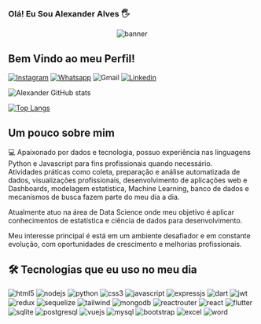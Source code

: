 ### Olá! Eu Sou Alexander Alves 🖐️

<div align="center">
  <img align="center" alt="banner" src="https://user-images.githubusercontent.com/62291803/193156795-2d108733-82a0-4859-9692-828f2ae8d230.png" />
</div> 

## Bem Vindo ao meu Perfil! 
[![Instagram](https://img.shields.io/badge/Instagram-E4405F?style=for-the-badge&logo=instagram&logoColor=white)](https://instagram.com/datascience.dev)
[![Whatsapp](https://img.shields.io/badge/WhatsApp-5522981351510?style=for-the-badge&logo=whatsapp&logoColor=white)](https://wa.me/5522981351510)
![Gmail](https://img.shields.io/badge/Gmail-D14836?style=for-the-badge&logo=fulldevstacks@gmail&logoColor=white)
[![Linkedin](https://img.shields.io/badge/LinkedIn-0077B5?style=for-the-badge&logo=linkedin&logoColor=white)](https://linkedin.com/in/aeca)


![Alexander GitHub stats](https://github-readme-stats.vercel.app/api?username=AlexanderAlves77&show_icons=true&theme=dracula)

[![Top Langs](https://github-readme-stats.vercel.app/api/top-langs/?username=AlexanderAlves77&layout=compact)](https://github.com/AlexanderAlves77/github-readme-stats)
<br />

## Um pouco sobre mim 

💻 Apaixonado por dados e tecnologia, possuo experiência nas linguagens Python e Javascript para fins profissionais quando necessário. <br />
Atividades práticas como coleta, preparação e análise automatizada de dados, visualizações profissionais, desenvolvimento de aplicações web e Dashboards, modelagem estatística, Machine Learning, banco de dados e mecanismos de busca fazem parte do meu dia a dia.

Atualmente atuo na área de Data Science onde meu objetivo é aplicar conhecimentos de estatística e ciência de dados para desenvolvimento. <br />

Meu interesse principal é está em um ambiente desafiador e em constante evolução, com oportunidades de crescimento e melhorias profissionais.
<br />

## 🛠 Tecnologias que eu uso no meu dia

<div style="display: inline-block">
  <img align="center" alt="html5" src="https://img.shields.io/badge/HTML5-E34F26?style=for-the-badge&logo=html5&logoColor=white" />
  <img align="center" alt="nodejs" src="https://img.shields.io/badge/Node.js-43853D?style=for-the-badge&logo=node.js&logoColor=white" />
  <img align="center" alt="python" src="https://img.shields.io/badge/Python-14354C?style=for-the-badge&logo=python&logoColor=white" />
  <img align="center" alt="css3" src="https://img.shields.io/badge/CSS3-1572B6?style=for-the-badge&logo=css3&logoColor=white" />
  <img align="center" alt="javascript" src="https://img.shields.io/badge/JavaScript-323330?style=for-the-badge&logo=javascript&logoColor=F7DF1E" />
  <img align="center" alt="expressjs" src="https://img.shields.io/badge/Express.js-404D59?style=for-the-badge" />
  <img align="center" alt="dart" src="https://img.shields.io/badge/Dart-0175C2?style=for-the-badge&logo=dart&logoColor=white" />
  <img align="center" alt="jwt" src="https://img.shields.io/badge/json%20web%20tokens-323330?style=for-the-badge&logo=json-web-tokens&logoColor=pink" />
</div><br />
<div style="display: inline-block">
  <img align="center" alt="redux" src="https://img.shields.io/badge/Redux-593D88?style=for-the-badge&logo=redux&logoColor=white" />    
  <img align="center" alt="sequelize" src="https://img.shields.io/badge/sequelize-323330?style=for-the-badge&logo=sequelize&logoColor=blue" />
  <img align="center" alt="tailwind" src="https://img.shields.io/badge/Tailwind_CSS-38B2AC?style=for-the-badge&logo=tailwind-css&logoColor=white" /> 
  <img align="center" alt="mongodb" src="https://img.shields.io/badge/MongoDB-4EA94B?style=for-the-badge&logo=mongodb&logoColor=white" />
  <img align="center" alt="reactrouter" src="https://img.shields.io/badge/React_Router-CA4245?style=for-the-badge&logo=react-router&logoColor=white" />
  <img align="center" alt="react" src="https://img.shields.io/badge/React-20232A?style=for-the-badge&logo=react&logoColor=61DAFB" />  
  <img align="center" alt="flutter" src="https://img.shields.io/badge/Flutter-02569B?style=for-the-badge&logo=flutter&logoColor=white" />
<div style="display: inline-block">
</div><br />
  <img align="center" alt="sqlite" src="https://img.shields.io/badge/SQLite-07405E?style=for-the-badge&logo=sqlite&logoColor=white" />
  <img align="center" alt="postgresql" src="https://img.shields.io/badge/PostgreSQL-316192?style=for-the-badge&logo=postgresql&logoColor=white" />
  <img align="center" alt="vuejs" src="https://img.shields.io/badge/Vue.js-35495E?style=for-the-badge&logo=vue.js&logoColor=4FC08D" /> 
  <img align="center" alt="mysql" src="https://img.shields.io/badge/MySQL-00000F?style=for-the-badge&logo=mysql&logoColor=white" />  
  <img align="center" alt="bootstrap" src="https://img.shields.io/badge/Bootstrap-563D7C?style=for-the-badge&logo=bootstrap&logoColor=white" />
  <img align="center" alt="excel" src="https://img.shields.io/badge/Microsoft_Excel-217346?style=for-the-badge&logo=microsoft-excel&logoColor=white" />
  <img align="center" alt="word" src="https://img.shields.io/badge/Microsoft_Word-2B579A?style=for-the-badge&logo=microsoft-word&logoColor=white" /> 
</div><br />
